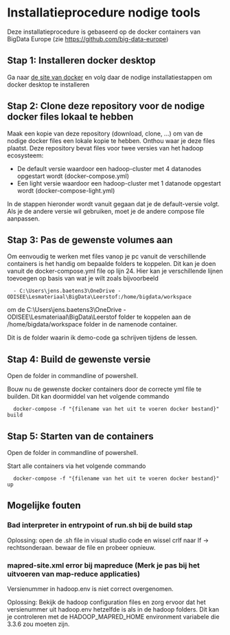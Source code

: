 # Installatieprocedure nodige tools

Deze installatieprocedure is gebaseerd op de docker containers van BigData Europe (zie https://github.com/big-data-europe)

## Stap 1: Installeren docker desktop

Ga naar [de site van docker](https://www.docker.com/products/docker-desktop/) en volg daar de nodige installatiestappen om docker desktop te installeren

## Stap 2: Clone deze repository voor de nodige docker files lokaal te hebben

Maak een kopie van deze repository (download, clone, ...) om van de nodige docker files een lokale kopie te hebben. Onthou waar je deze files plaatst.
Deze repository bevat files voor twee versies van het hadoop ecosysteem:
- De default versie waardoor een hadoop-cluster met 4 datanodes opgestart wordt (docker-compose.yml)
- Een light versie waardoor een hadoop-cluster met 1 datanode opgestart wordt (docker-compose-light.yml)

In de stappen hieronder wordt vanuit gegaan dat je de default-versie volgt. Als je de andere versie wil gebruiken, moet je de andere compose file aanpassen.

## Stap 3: Pas de gewenste volumes aan

Om eenvoudig te werken met files vanop je pc vanuit de verschillende containers is het handig om bepaalde folders te koppelen.
Dit kan je doen vanuit de docker-compose.yml file op lijn 24.
Hier kan je verschillende lijnen toevoegen op basis van wat je wilt zoals bijvoorbeeld
````
  - C:\Users\jens.baetens3\OneDrive - ODISEE\Lesmateriaal\BigData\Leerstof:/home/bigdata/workspace
````
om de C:\Users\jens.baetens3\OneDrive - ODISEE\Lesmateriaal\BigData\Leerstof folder te koppelen aan de /home/bigdata/workspace folder in de namenode container.

Dit is de folder waarin ik demo-code ga schrijven tijdens de lessen.

## Stap 4: Build de gewenste versie

Open de folder in commandline of powershell.

Bouw nu de gewenste docker containers door de correcte yml file te builden.
Dit kan doormiddel van het volgende commando
````
  docker-compose -f "{filename van het uit te voeren docker bestand}" build
````

## Stap 5: Starten van de containers

Open de folder in commandline of powershell.

Start alle containers via het volgende commando
````
  docker-compose -f "{filename van het uit te voeren docker bestand}" up
````

## Mogelijke fouten

### Bad interpreter in entrypoint of run.sh bij de build stap

Oplossing: open de .sh file in visual studio code en wissel crlf naar lf -> rechtsonderaan. bewaar de file en probeer opnieuw.

### mapred-site.xml error bij mapreduce (Merk je pas bij het uitvoeren van map-reduce applicaties)

Versienummer in hadoop.env is niet correct overgenomen.

Oplossing: Bekijk de hadoop configuration files en zorg ervoor dat het versienummer uit hadoop.env hetzelfde is als in de hadoop folders.
Dit kan je controleren met de HADOOP_MAPRED_HOME environment variabele die 3.3.6 zou moeten zijn.
